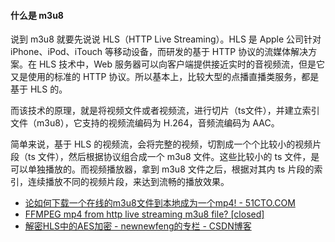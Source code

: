 #### 什么是 m3u8

说到 m3u8 就要先说说 HLS（HTTP Live Streaming）。HLS 是 Apple 公司针对 iPhone、iPod、iTouch 等移动设备，而研发的基于 HTTP 协议的流媒体解决方案。在 HLS 技术中，Web 服务器可以向客户端提供接近实时的音视频流，但是它又是使用的标准的 HTTP 协议。所以基本上，比较大型的点播直播类服务，都是基于 HLS 的。

而该技术的原理，就是将视频文件或者视频流，进行切片（ts文件），并建立索引文件（m3u8），它支持的视频流编码为 H.264，音频流编码为 AAC。

 简单来说，基于 HLS 的视频流，会将完整的视频，切割成一个个比较小的视频片段（ts 文件），然后根据协议组合成一个 m3u8 文件。这些比较小的 ts 文件，是可以单独播放的。而视频播放器，拿到 m3u8 文件之后，根据对其内 ts 片段的索引，连续播放不同的视频片段，来达到流畅的播放效果。
 
 - [论如何下载一个在线的m3u8文件到本地成为一个mp4! - 51CTO.COM](http://zhuanlan.51cto.com/art/201711/558658.htm)
 - [FFMPEG mp4 from http live streaming m3u8 file? [closed]](https://stackoverflow.com/questions/32528595/ffmpeg-mp4-from-http-live-streaming-m3u8-file)
 - [解密HLS中的AES加密 - newnewfeng的专栏 - CSDN博客](https://blog.csdn.net/newnewfeng/article/details/52275650)